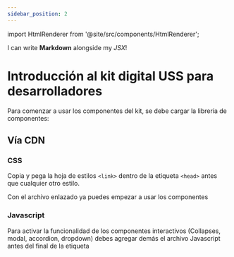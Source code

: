 ```yaml
---
sidebar_position: 2
---
```


import HtmlRenderer from '@site/src/components/HtmlRenderer';

I can write **Markdown** alongside my _JSX_!

# Introducción al kit digital USS para desarrolladores

Para comenzar a usar los componentes del kit, se debe cargar la librería de componentes:

## Vía CDN

### CSS

Copia y pega la hoja de estilos `<link>` dentro de la etiqueta `<head>` antes que cualquier otro estilo.

<HtmlRenderer/>

Con el archivo enlazado ya puedes empezar a usar los componentes

### Javascript

Para activar la funcionalidad de los componentes interactivos (Collapses, modal, accordion, dropdown) debes agregar demás el archivo Javascript antes del final de la etiqueta
